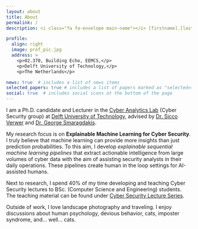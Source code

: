 ```yaml
---
layout: about
title: About
permalink: /
description: <i class="fa fa-envelope main-name"></i> [firstname].[lastname]@tudelft.nl

profile:
  align: right
  image: prof_pic.jpg
  address: >
    <p>02.370, Building Echo, EEMCS,</p>
    <p>Delft University of Technology,</p>
    <p>The Netherlands</p>

news: true  # includes a list of news items
selected_papers: true # includes a list of papers marked as "selected={true}"
social: true  # includes social icons at the bottom of the page
---
```


I am a Ph.D. candidate and Lecturer in the [Cyber Analytics Lab](https://cyber-analytics.nl/) (Cyber Security group) at 
[Delft University of Technology](https://www.tudelft.nl/), advised by 
[Dr. Sicco Verwer](https://www.tudelft.nl/ewi/over-de-faculteit/afdelingen/intelligent-systems/cybersecurity/people/sicco-verwer) and [Dr. George Smaragdakis](https://www.tudelft.nl/ewi/over-de-faculteit/afdelingen/intelligent-systems/cybersecurity/people/george-smaragdakis). 

My research focus is on <b class="main-name">Explainable Machine Learning for Cyber Security</b>. 
I truly believe that machine learning can provide more insights than just prediction probabilities. To this aim, I develop 
*explainable sequential machine learning pipelines* that extract actionable 
intelligence from large volumes of cyber data with the aim of assisting security analysts in their daily operations. 
These pipelines create human in the loop settings for AI-assisted humans.

Next to research, I spend 40% of my time developing and teaching Cyber Security lectures to BSc. (Computer Science and Engineering) 
students. The teaching material can be found under [Cyber Security Lecture Series](https://azqanadeem.github.io/teaching/).

Outside of work, I love landscape photography and traveling. I enjoy discussions about human psychology, 
devious behavior, cats, imposter syndrome, and... well... cats.
